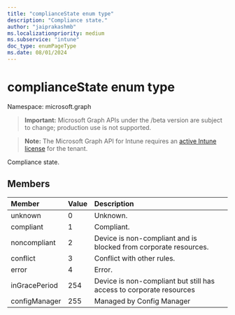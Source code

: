 ```yaml
---
title: "complianceState enum type"
description: "Compliance state."
author: "jaiprakashmb"
ms.localizationpriority: medium
ms.subservice: "intune"
doc_type: enumPageType
ms.date: 08/01/2024
---
```


# complianceState enum type

Namespace: microsoft.graph

> **Important:** Microsoft Graph APIs under the /beta version are subject to change; production use is not supported.

> **Note:** The Microsoft Graph API for Intune requires an [active Intune license](https://go.microsoft.com/fwlink/?linkid=839381) for the tenant.

Compliance state.

## Members
|Member|Value|Description|
|:---|:---|:---|
|unknown|0|Unknown.|
|compliant|1|Compliant.|
|noncompliant|2|Device is non-compliant and is blocked from corporate resources.|
|conflict|3|Conflict with other rules.|
|error|4|Error.|
|inGracePeriod|254|Device is non-compliant but still has access to corporate resources|
|configManager|255|Managed by Config Manager|
